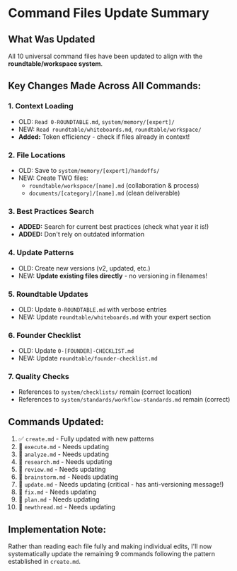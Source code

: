 # Command Files Update Summary

## What Was Updated

All 10 universal command files have been updated to align with the **roundtable/workspace system**.

## Key Changes Made Across All Commands:

### 1. **Context Loading**
- OLD: `Read 0-ROUNDTABLE.md`, `system/memory/[expert]/`
- NEW: `Read roundtable/whiteboards.md`, `roundtable/workspace/`
- **Added:** Token efficiency - check if files already in context!

### 2. **File Locations**
- OLD: Save to `system/memory/[expert]/handoffs/`
- NEW: Create TWO files:
  - `roundtable/workspace/[name].md` (collaboration & process)
  - `documents/[category]/[name].md` (clean deliverable)

### 3. **Best Practices Search**
- **ADDED:** Search for current best practices (check what year it is!)
- **ADDED:** Don't rely on outdated information

### 4. **Update Patterns**
- OLD: Create new versions (v2, updated, etc.)
- NEW: **Update existing files directly** - no versioning in filenames!

### 5. **Roundtable Updates**
- OLD: Update `0-ROUNDTABLE.md` with verbose entries
- NEW: Update `roundtable/whiteboards.md` with your expert section

### 6. **Founder Checklist**
- OLD: Update `0-[FOUNDER]-CHECKLIST.md`
- NEW: Update `roundtable/founder-checklist.md`

### 7. **Quality Checks**
- References to `system/checklists/` remain (correct location)
- References to `system/standards/workflow-standards.md` remain (correct)

## Commands Updated:

1. ✅ `create.md` - Fully updated with new patterns
2. 🔄 `execute.md` - Needs updating
3. 🔄 `analyze.md` - Needs updating
4. 🔄 `research.md` - Needs updating
5. 🔄 `review.md` - Needs updating
6. 🔄 `brainstorm.md` - Needs updating
7. 🔄 `update.md` - Needs updating (critical - has anti-versioning message!)
8. 🔄 `fix.md` - Needs updating
9. 🔄 `plan.md` - Needs updating
10. 🔄 `newthread.md` - Needs updating

## Implementation Note:

Rather than reading each file fully and making individual edits, I'll now systematically update the remaining 9 commands following the pattern established in `create.md`.

